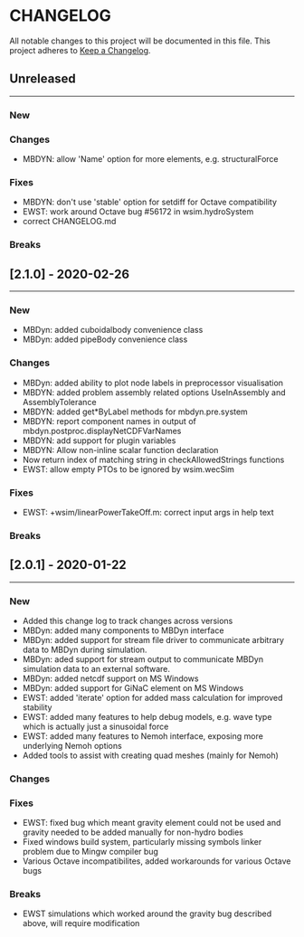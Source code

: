 # CHANGELOG

All notable changes to this project will be documented in this file.
This project adheres to [Keep a Changelog](http://keepachangelog.com/).

## Unreleased
---

### New

### Changes
* MBDYN: allow 'Name' option for more elements, e.g. structuralForce

### Fixes
* MBDYN: don't use 'stable' option for setdiff for Octave compatibility
* EWST: work around Octave bug #56172 in wsim.hydroSystem 
* correct CHANGELOG.md

### Breaks


## [2.1.0] - 2020-02-26
---

### New
* MBDyn: added cuboidalbody convenience class
* MBDyn: added pipeBody convenience class

### Changes
* MBDyn: added ability to plot node labels in preprocessor visualisation
* MBDYN: added problem assembly related options UseInAssembly and AssemblyTolerance
* MBDYN: added get*ByLabel methods for mbdyn.pre.system
* MBDYN: report component names in output of mbdyn.postproc.displayNetCDFVarNames
* MBDYN: add support for plugin variables
* MBDYN: Allow non-inline scalar function declaration
* Now return index of matching string in checkAllowedStrings functions
* EWST: allow empty PTOs to be ignored by wsim.wecSim


### Fixes
* EWST: +wsim/linearPowerTakeOff.m: correct input args in help text

### Breaks


## [2.0.1] - 2020-01-22
---

### New
* Added this change log to track changes across versions
* MBDyn: added many components to MBDyn interface
* MBDyn: added support for stream file driver to communicate arbitrary data to MBDyn during simulation. 
* MBDyn: aded support for stream output to communicate MBDyn simulation data to an external software.
* MBDyn: added netcdf support on MS Windows
* MBDyn: added support for GiNaC element on MS Windows
* EWST: added 'iterate' option for added mass calculation for improved stability
* EWST: added many features to help debug models, e.g. wave type which is actually just a sinusoidal force
* EWST: added many features to Nemoh interface, exposing more underlying Nemoh options
* Added tools to assist with creating quad meshes (mainly for Nemoh)

### Changes

### Fixes
* EWST: fixed bug which meant gravity element could not be used and gravity needed to be added manually for non-hydro bodies
* Fixed windows build system, particularly missing symbols linker problem due to Mingw compiler bug
* Various Octave incompatibilites, added workarounds for various Octave bugs

### Breaks
* EWST simulations which worked around the gravity bug described above, will require modification


